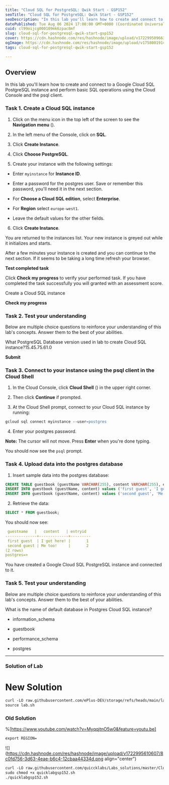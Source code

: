 ```yaml
---
title: "Cloud SQL for PostgreSQL: Qwik Start - GSP152"
seoTitle: "Cloud SQL for PostgreSQL: Qwik Start - GSP152"
seoDescription: "In this lab you'll learn how to create and connect to a Google Cloud SQL PostgreSQL instance and perform basic SQL operations using the Cloud Console and th"
datePublished: Tue Aug 06 2024 17:00:00 GMT+0000 (Coordinated Universal Time)
cuid: cl99oijcg000109mk6zpac8mf
slug: cloud-sql-for-postgresql-qwik-start-gsp152
cover: https://cdn.hashnode.com/res/hashnode/image/upload/v1722995096635/3b9809e4-41ef-459d-a4da-2b97653d8e38.png
ogImage: https://cdn.hashnode.com/res/hashnode/image/upload/v1758001914118/f70bdc1f-09db-4715-bb54-6a137aa6be9e.png
tags: cloud-sql-for-postgresql-qwik-start-gsp152

---
```


## **Overview**

In this lab you'll learn how to create and connect to a Google Cloud SQL PostgreSQL instance and perform basic SQL operations using the Cloud Console and the psql client.

### **Task 1. Create a Cloud SQL instance**

1. Click on the menu icon in the top left of the screen to see the **Navigation menu** ().
    
2. In the left menu of the Console, click on **SQL**.
    
3. Click **Create Instance**.
    
4. Click **Choose PostgreSQL**.
    
5. Create your instance with the following settings:
    

* Enter `myinstance` for **Instance ID**.
    
* Enter a password for the postgres user. Save or remember this password, you'll need it in the next section.
    
* For **Choose a Cloud SQL edition**, select **Enterprise**.
    
* For **Region** select `europe-west1`.
    
* Leave the default values for the other fields.
    

6. Click **Create Instance**.
    

You are returned to the instances list. Your new instance is greyed out while it initializes and starts.

After a few minutes your instance is created and you can continue to the next section. If it seems to be taking a long time refresh your browser.

**Test completed task**

Click **Check my progress** to verify your performed task. If you have completed the task successfully you will granted with an assessment score.

Create a Cloud SQL instance

**Check my progress**

### **Task 2. Test your understanding**

Below are multiple choice questions to reinforce your understanding of this lab's concepts. Answer them to the best of your abilities.

What PostgreSQL Database version used in lab to create Cloud SQL instance?15.45.75.61.0

**Submit**

### **Task 3. Connect to your instance using the psql client in the Cloud Shell**

1. In the Cloud Console, click **Cloud Shell** () in the upper right corner.
    
2. Then click **Continue** if prompted.
    
3. At the Cloud Shell prompt, connect to your Cloud SQL instance by running:
    

```apache
gcloud sql connect myinstance --user=postgres
```

4. Enter your postgres password.
    

**Note:** The cursor will not move. Press **Enter** when you're done typing.

You should now see the `psql` prompt.

### **Task 4. Upload data into the postgres database**

1. Insert sample data into the postgres database:
    

```sql
CREATE TABLE guestbook (guestName VARCHAR(255), content VARCHAR(255), entryID SERIAL PRIMARY KEY);
INSERT INTO guestbook (guestName, content) values ('first guest', 'I got here!');
INSERT INTO guestbook (guestName, content) values ('second guest', 'Me too!');
```

2. Retrieve the data:
    

```sql
SELECT * FROM guestbook;
```

You should now see:

```yaml
 guestname   |   content   | entryid
--------------+-------------+---------
 first guest  | I got here! |       1
 second guest | Me too!     |       2
(2 rows)
postgres=>
```

You have created a Google Cloud SQL PostgreSQL instance and connected to it.

### **Task 5. Test your understanding**

Below are multiple choice questions to reinforce your understanding of this lab's concepts. Answer them to the best of your abilities.

What is the name of default database in Postgres Cloud SQL instance?

* information\_schema
    
* guestbook
    
* performance\_schema
    
* postgres
    

---

### Solution of Lab

# New Solution

```apache
curl -LO raw.githubusercontent.com/ePlus-DEV/storage/refs/heads/main/labs/GSP152/lab.sh
source lab.sh
```


### Old Solution

%[https://www.youtube.com/watch?v=MyqqjtnO5w0&feature=youtu.be] 

```apache
export REGION=
```

![](https://cdn.hashnode.com/res/hashnode/image/upload/v1722995610607/8c0fd756-3d63-4eae-b6c4-12cbaa44334d.png align="center")

```apache
curl -LO raw.githubusercontent.com/quiccklabs/Labs_solutions/master/Cloud%20SQL%20for%20PostgreSQL%20Qwik%20Start/quicklabgsp152.sh
sudo chmod +x quicklabgsp152.sh
./quicklabgsp152.sh
```